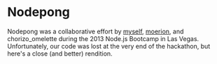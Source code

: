 Nodepong
========

Nodepong was a collaborative effort by [myself](http://github.com/trousyt), [moerion](http://github.com/moerion), and chorizo_omelette during the 2013 Node.js Bootcamp in Las Vegas. Unfortunately, our code was lost at the very end of the hackathon, but here's a close (and better) rendition.
